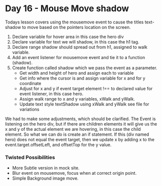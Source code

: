 # Day 16 - Mouse Move shadow

Todays lesson covers using the mousemove event to cause the titles text-shadow to move based on the pointers location on the screen.

1. Declare variable for hover area in this case the hero div
2. Declare variable for text we will shadow, in this case the h1 tag.
3. Declare range shadow should spread out from h1, assigned to walk variable.
4. Add an event listener for mousemove event and tie it to a function (shadow).
5. Create function called shadow which we pass the event as a parameter.
   * Get width and height of hero and assign each to variable
   * Get info where the cursor is and assign variable for x and for y coordinate
   * Adjust for x and y if event target element !== to declared value for event listener, in this case hero.
   * Assign walk range to x and y variables, xWalk and yWalk.
   * Update text style textShadow using xWalk and yWalk see file for variations



We had to make some adjustments, which should be clarified.  The Event is listening on the hero div, but if there are children elements it will give us the x and y of the actual element we are hovering, in this case the child element. So what we can do is create an if statement. If this (div named hero) does not equal the event target, then we update x by adding x to the event.target.offsetLeft, and offsetTop for the y value.

### Twisted Possibilities
 * More Subtle version in mock site.
 * Blur event on mousemove, focus when at correct origin point.
 * Simple Background image move.
